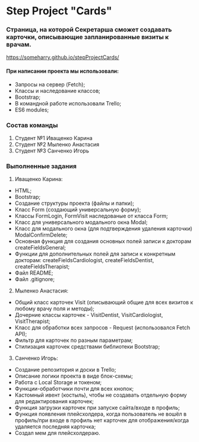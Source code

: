 # Step Project "Cards"

### Cтраницa, на которой Секретарша сможет создавать карточки, описывающие запланированные визиты к врачам.
 
 https://someharry.github.io/stepProjectCards/
 
#### При написании проекта мы использовали:

- Запросы на сервер (Fetch);
- Классы и наследование классов;
- Bootstrap;
- В командной работе использовали Trello;
- ES6 modules;

### Состав команды

1. Студент №1 Иващенко Карина
2. Студент №2 Мыленко Анастасия 
3. Студент №3 Санченко Игорь

### Выполненные задания

1. Иващенко Карина:

- HTML;
- Bootstrap;
- Создание структуры проекта (файлы и папки);
- Класс Form (создающий универсальную форму);
- Классы FormLogin, FormVisit наследованые от класса Form;
- Класс для универсального модального окна Modal;
- Класс для модального окна (для подтверждения удаления карточки) ModalConfirmDelete;
- Основная функция для создания основных полей записи к докторам createFieldsGeneral;
- Функции для дополнительных полей для записи к конкретным докторам: createFieldsCardiologist, createFieldsDentist, createFieldsTherapist;
- Файл README;
- Файл .gitignore;

2. Мыленко Анастасия:

- Общий класс карточек Visit (описывающий общие для всех визитов к любому врачу поля и методы);
- Дочерние классы карточек - VisitDentist, VisitCardiologist, VisitTherapist;
- Класс для обработки всех запросов - Request (использовался Fetch API);
- Фильтр для карточек по разным параметрам;
- Стилизация карточек средствами библиотеки Bootstrap;

3. Санченко Игорь:

- Создание репозитория и доски в Trello;
- Описание логики проекта в виде блок-схемы;
- Работа с Local Storage и токеном;
- Функции-обработчики почти для всех кнопок;
- Кастомный ивент (костыль), чтобы не создавать отдельную форму для редактирования карточек;
- Функция загрузки карточек при запуске сайта/входе в профиль;
- Функция появления плейсхолдера, когда пользователь не вошёл в профиль/при входе в профиль нет карточек для отображения/когда удаляется последняя карточка;
- Создал мем для плейсхолдераю.


